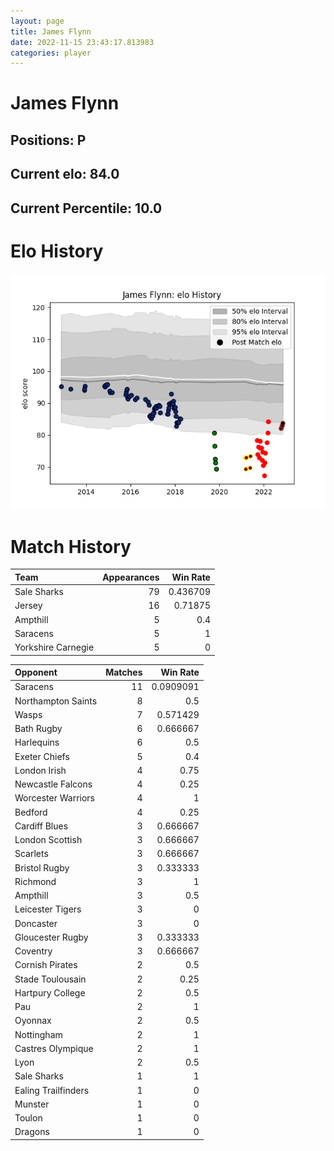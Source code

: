 ```yaml
---  
layout: page  
title: James Flynn  
date: 2022-11-15 23:43:17.813983  
categories: player  
---
```

# James Flynn

## Positions: P

## Current elo: 84.0

## Current Percentile: 10.0

# Elo History


![elo history](history_JamesFlynn.png)
# Match History


| Team               |   Appearances |   Win Rate |
|:-------------------|--------------:|-----------:|
| Sale Sharks        |            79 |   0.436709 |
| Jersey             |            16 |   0.71875  |
| Ampthill           |             5 |   0.4      |
| Saracens           |             5 |   1        |
| Yorkshire Carnegie |             5 |   0        |

| Opponent            |   Matches |   Win Rate |
|:--------------------|----------:|-----------:|
| Saracens            |        11 |  0.0909091 |
| Northampton Saints  |         8 |  0.5       |
| Wasps               |         7 |  0.571429  |
| Bath Rugby          |         6 |  0.666667  |
| Harlequins          |         6 |  0.5       |
| Exeter Chiefs       |         5 |  0.4       |
| London Irish        |         4 |  0.75      |
| Newcastle Falcons   |         4 |  0.25      |
| Worcester Warriors  |         4 |  1         |
| Bedford             |         4 |  0.25      |
| Cardiff Blues       |         3 |  0.666667  |
| London Scottish     |         3 |  0.666667  |
| Scarlets            |         3 |  0.666667  |
| Bristol Rugby       |         3 |  0.333333  |
| Richmond            |         3 |  1         |
| Ampthill            |         3 |  0.5       |
| Leicester Tigers    |         3 |  0         |
| Doncaster           |         3 |  0         |
| Gloucester Rugby    |         3 |  0.333333  |
| Coventry            |         3 |  0.666667  |
| Cornish Pirates     |         2 |  0.5       |
| Stade Toulousain    |         2 |  0.25      |
| Hartpury College    |         2 |  0.5       |
| Pau                 |         2 |  1         |
| Oyonnax             |         2 |  0.5       |
| Nottingham          |         2 |  1         |
| Castres Olympique   |         2 |  1         |
| Lyon                |         2 |  0.5       |
| Sale Sharks         |         1 |  1         |
| Ealing Trailfinders |         1 |  0         |
| Munster             |         1 |  0         |
| Toulon              |         1 |  0         |
| Dragons             |         1 |  0         |
